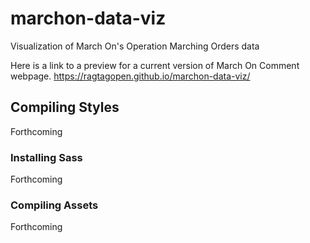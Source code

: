 # marchon-data-viz
Visualization of March On's Operation Marching Orders data

Here is a link to a preview for a current version of March On Comment webpage.
https://ragtagopen.github.io/marchon-data-viz/

## Compiling Styles
Forthcoming

### Installing Sass
Forthcoming

### Compiling Assets
Forthcoming
